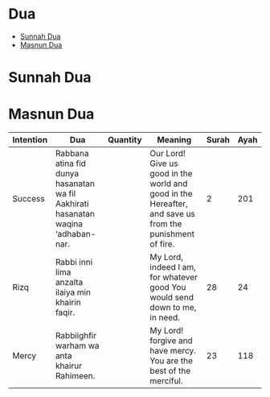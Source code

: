 <h1> Dua </h1>

- [Sunnah Dua](#sunnah-dua)
- [Masnun Dua](#masnun-dua)



# Sunnah Dua


# Masnun Dua

| Intention | Dua | Quantity | Meaning | Surah | Ayah |
| ------------- | ------------- | ------------- | ------------- | ------------- | ------------- |
| Success | Rabbana atina fid dunya hasanatan wa fil Aakhirati hasanatan waqina ‘adhaban-nar. | | Our Lord! Give us good in the world and good in the Hereafter, and save us from the punishment of fire. | 2 | 201 |
| Rizq | Rabbi inni lima anzalta ilaiya min khairin faqir. | | My Lord, indeed I am, for whatever good You would send down to me, in need. | 28 | 24 |
| Mercy | Rabbiighfir warham wa anta khairur Rahimeen. |  | My Lord! forgive and have mercy. You are the best of the merciful. | 23 | 118 |

